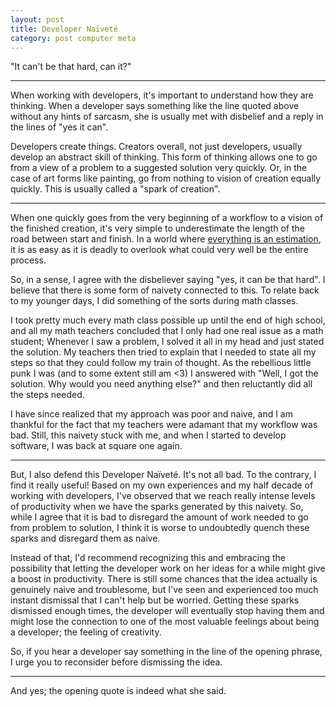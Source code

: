 ```yaml
---
layout: post
title: Developer Naïveté
category: post computer meta
---
```


"It can't be that hard, can it?"

---

When working with developers, it's important to understand how they are
thinking. When a developer says something like the line quoted above without
any hints of sarcasm, she is usually met with disbelief and a reply in the
lines of "yes it can".

Developers create things. Creators overall, not just developers, usually
develop an abstract skill of thinking. This form of thinking allows one to go
from a view of a problem to a suggested solution very quickly. Or, in the case
of art forms like painting, go from nothing to vision of creation equally
quickly. This is usually called a "spark of creation".

---

When one quickly goes from the very beginning of a workflow to a vision of the
finished creation, it's very simple to underestimate the length of the road
between start and finish. In a world where [everything is an
estimation][scales], it is as easy as it is deadly to overlook what could very
well be the entire process.

So, in a sense, I agree with the disbeliever saying "yes, it can be that
hard". I believe that there is some form of naivety connected to this. To
relate back to my younger days, I did something of the sorts during math
classes.

I took pretty much every math class possible up until the end of high
school, and all my math teachers concluded that I only had one real issue as
a math student; Whenever I saw a problem, I solved it all in my head and just
stated the solution. My teachers then tried to explain that I needed to state
all my steps so that they could follow my train of thought. As the rebellious
little punk I was (and to some extent still am &lt;3) I answered with
"Well, I got the solution. Why would you need anything else?" and then
reluctantly did all the steps needed.

I have since realized that my approach was poor and naive, and I am thankful
for the fact that my teachers were adamant that my workflow was bad. Still,
this naivety stuck with me, and when I started to develop software, I was back
at square one again.

---

But, I also defend this Developer Naïveté. It's not all bad. To the contrary,
I find it really useful! Based on my own experiences and my half decade of
working with developers, I've observed that we reach really intense levels of
productivity when we have the sparks generated by this naivety. So, while
I agree that it is bad to disregard the amount of work needed to go from
problem to solution, I think it is worse to undoubtedly quench these sparks and
disregard them as naive.

Instead of that, I'd recommend recognizing this and embracing the possibility
that letting the developer work on her ideas for a while might give a boost in
productivity. There is still some chances that the idea actually is genuinely
naive and troublesome, but I've seen and experienced too much instant dismissal
that I can't help but be worried. Getting these sparks dismissed enough times,
the developer will eventually stop having them and might lose the connection to
one of the most valuable feelings about being a developer; the feeling of
creativity.

So, if you hear a developer say something in the line of the opening phrase,
I urge you to reconsider before dismissing the idea.

---

And yes; the opening quote is indeed what she said.

[scales]: /posts/the-scales-of-estimation
